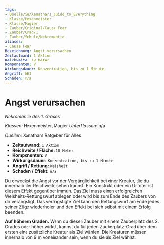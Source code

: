 ```yaml
---
tags: 
- Quelle/5e/Xanathars_Guide_to_Everything
- Klasse/Hexenmeister
- Klasse/Magier
- Zauber/Original/Cause Fear
- Zauber/Grad/1
- Zauber/Schule/Nekromantie
aliases:
- Cause Fear
Bezeichnung: Angst verursachen
Zeitaufwand: 1 Aktion
Reichweite: 18 Meter
Komponenten: V
Wirkungsdauer: Konzentration, bis zu 1 Minute
Angriff: WEI
Schaden: n/a
---
```

# Angst verursachen
_Nekromantie des 1. Grades_

_Klassen:_ Hexenmeister, Magier
_Unterklassen:_  n/a

_Quellen:_ Xanathars Ratgeber für Alles

-  **Zeitaufwand:** `1 Aktion`
-   **Reichweite / Fläche:** `18 Meter`
-   **Komponenten:** `V`
-   **Wirkungsdauer:** `Konzentration, bis zu 1 Minute`
-   **Angriff / Rettung:** `Weisheit`
- **Schaden / Effekt:**  `n/a`

Du erweckst die Angst vor der Vergänglichkeit bei einer Kreatur, die du innerhalb der Reichweite sehen kannst. Ein Konstrukt oder ein Untoter ist diesem Effekt gegenüber immun. Das Ziel muss einen erfolgreichen Weisheits-Rettungswurf ablegen oder wird bis zum Ende des Zaubers von dir verängstigt. Das verängstigte Ziel kann den Rettungswurf am Ende jedes seiner Züge wiederholen und den Effekt bei sich selbst mit einem Erfolg beenden.

**Auf höheren Graden.** Wenn du diesen Zauber mit einem Zauberplatz des 2. Grades oder höher wirkst, kannst du für jeden Zauberplatz-Grad über dem ersten eine zusätzliche Kreatur als Ziel wählen. Die Kreaturen müssen innerhalb von 9 m voneinander sein, wenn du sie als Ziel wählst.